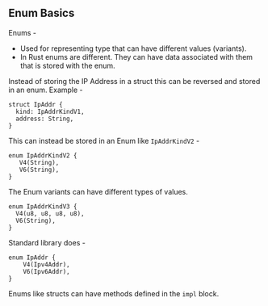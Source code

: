 ## Enum Basics

Enums -

- Used for representing type that can have different values (variants).
- In Rust enums are different. They can have data associated with them that is stored with the enum.

Instead of storing the IP Address in a struct this can be reversed and stored in an enum. Example -

```
struct IpAddr {
  kind: IpAddrKindV1,
  address: String,
}
```

This can instead be stored in an Enum like `IpAddrKindV2` -

```
enum IpAddrKindV2 {
   V4(String),
   V6(String),
}
```
The Enum variants can have different types of values.

```
enum IpAddrKindV3 {
  V4(u8, u8, u8, u8),
  V6(String),
}
```

Standard library does -

```
enum IpAddr {
    V4(Ipv4Addr),
    V6(Ipv6Addr),
}
```

Enums like structs can have methods defined in the `impl` block.

